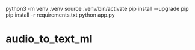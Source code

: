 

python3 -m venv .venv
source .venv/bin/activate
pip install --upgrade pip
pip install -r requirements.txt
python app.py
# audio_to_text_ml
